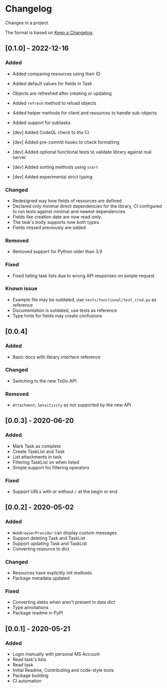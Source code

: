 # Changelog

Changes in a project.

The format is based on [Keep a Changelog](https://keepachangelog.com/en/1.0.0/).

## [0.1.0] - 2022-12-16

### Added

- Added comparing resources using their ID
- Added default values for fields in Task
- Objects are refreshed after creating or updating
- Added `refresh` method to reload objects
- Added helper methods for client and resources to handle sub-objects
- Added support for subtasks

- [dev] Added CodeQL check to the CI
- [dev] Added pre-commit hooks to check formatting
- [dev] Added optional functional tests to validate library against real server
- [dev] Added sorting methods using `ssort`
- [dev] Added experimental strict typing

### Changed

- Redesigned way how fields of resources are defined
- Declared only minimal direct dependencies for the library, CI configured to run tests
  against minimal and newest dependencies.
- Fields like creation date are now read-only.
- The task's body supports now both types
- Fields missed previously are added

### Removed

- Removed support for Python older than 3.9

### Fixed

- Fixed listing task lists due to wrong API responses on simple request

### Known issue

- Example file may be outdated, use `tests/functional/test_crud.py` as reference
- Documentation is outdated, use tests as reference
- Type hints for fields may create confusions

## [0.0.4]

### Added

- Basic docs with library interface reference

### Changed

- Switching to the new ToDo API

### Removed

- `Attachment`, `Sensitivity` as not supported by the new API

## [0.0.3] - 2020-06-20

### Added

- Mark Task as complete
- Create TaskList and Task
- List attachments in task
- Filtering TaskList on when listed
- Simple support for filtering operators

### Fixed

- Support URLs with or without `/` at the begin or end

## [0.0.2] - 2020-05-02

### Added

- `WebBrowserProvider` can display custom messages
- Support deleting Task and TaskList
- Support updating Task and TaskList
- Converting resource to dict

### Changed

- Resources have explicitly init methods
- Package metadata updated

### Fixed

- Converting dates when aren't present in data dict
- Type annotations
- Package readme in PyPI

## [0.0.1] - 2020-05-21

### Added

- Login manually with personal MS Account
- Read task's lists
- Read task
- Initial Readme, Contributing and code-style tools
- Package building
- CI automation
